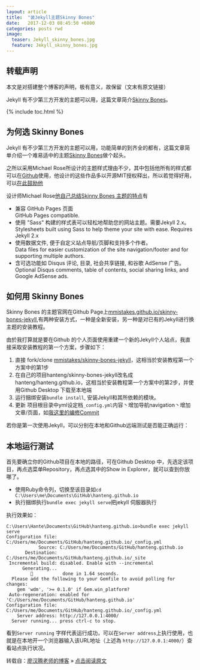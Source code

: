 ```yaml
---
layout: article
title:  "装Jekyll主题Skinny Bones"
date:   2017-12-03 08:45:50 +0800
categories: posts rwd
image:
  teaser: Jekyll_skinny_bones.jpg
  feature: Jekyll_skinny_bones.jpg
---
```


## 转载声明
本文是对搭建整个博客的声明，极有意义，故保留（文末有原文链接）

Jekyll 有不少第三方开发的主题可以用，这篇文章简介[Skinny Bones](https://github.com/mmistakes/skinny-bones-jekyll)。

{% include toc.html %}

## 为何选 Skinny Bones

Jekyll 有不少第三方开发的主题可以用，功能简单的到齐全的都有，这篇文章简单介绍一个难易适中的主题[Skinny Bones](https://github.com/mmistakes/skinny-bones-jekyll)做个起头。

之所以采用Michael Rose所设计的主题样式理由不少，其中包括他所有的样式都可以在[Github](https://github.com/)使用，他设计的这些作品多以开源MIT授权释出，所以若觉得好用，可以[在此鼓励他](https://mademistakes.com/support/)

设计师Michael Rose[他自己总结Skinny Bones 主题的特点](https://mademistakes.com/work/skinny-bones-jekyll/)有

- 兼容 GitHub Pages 页面  <br/> GitHub Pages compatible.
- 使用 "Sass" 构建的样式表可以轻松地帮助您的网站主题。需要Jekyll 2.x。<br/> Stylesheets built using Sass to help theme your site with ease. Requires Jekyll 2.x
- 使用数据文件, 便于自定义站点导航/页脚和支持多个作者。<br/> Data files for easier customization of the site navigation/footer and for supporting multiple authors.
- 含可选功能如 Disqus 评论, 目录, 社会共享链接, 和谷歌 AdSense 广告。<br/> Optional Disqus comments, table of contents, social sharing links, and Google AdSense ads.

## 如何用 Skinny Bones

Skinny Bones 的主题官网在Github Page上[mmistakes.github.io/skinny-bones-jekyll](https://mmistakes.github.io/skinny-bones-jekyll/getting-started/),有两种安装方式，一种是全新安装，另一种是对已有的Jekyll进行换主题的安装教程。

由於我打算就是要在Github 的个人页面使用重建一个新的Jekyll个人站点，我直接采取安装教程的第一个方案，步骤如下：

1. 直接 fork/clone [mmistakes/skinny-bones-jekyll](https://github.com/mmistakes/skinny-bones-jekyll)，这相当於安装教程第一个方案中的第1步
2. 在自己的项目hanteng/skinny-bones-jekyll改名成hanteng/hanteng.github.io，这相当於安装教程第一个方案中的第2步，并使用Github Desktop 下载至本地端 
3. 运行捆绑安装```bundle install```, 安装Jekyll和其所依赖的模块。
4. 更新 项目根目录中yml设定档```_config.yml```内容丶增加导航navigation丶增加文章/页面，如[我这里的编修Commit](https://github.com/hanteng/hanteng.github.io/commit/cf9691a940e8d9527d64553501a90991e9c5f1ab)

若你是第一次使用Jekyll，可以分别在本地和Github远端测试是否能正确运行：

## 本地运行测试
首先要确立你的Github项目在本地的路径，可在Github Desktop 中，先选定该项目，再点选菜单Repository，再点选其中的Show in Explorer，就可以查到你放哪了。

- 使用Ruby命令列，切换至该目录如```cd C:\Users\me\Documents\GitHub\hanteng.github.io```
- 执行捆绑执行```bundle exec jekyll serve```把jekyll 伺服器执行

执行效果如：
<pre class="highlight"><code>C:\Users\Hante\Documents\GitHub\hanteng.github.io>bundle exec jekyll serve
Configuration file: C:/Users/me/Documents/GitHub/hanteng.github.io/_config.yml
            Source: C:/Users/me/Documents/GitHub/hanteng.github.io
       Destination: C:/Users/me/Documents/GitHub/hanteng.github.io/_site
 Incremental build: disabled. Enable with --incremental
      Generating...
                    done in 1.64 seconds.
  Please add the following to your Gemfile to avoid polling for changes:
    gem 'wdm', '>= 0.1.0' if Gem.win_platform?
 Auto-regeneration: enabled for 'C:/Users/me/Documents/GitHub/hanteng.github.io'
Configuration file: C:/Users/me/Documents/GitHub/hanteng.github.io/_config.yml
    Server address: http://127.0.0.1:4000/
  Server running... press ctrl-c to stop.
</code></pre>

看到```Server running``` 字样代表运行成功，可以在```Server address```上执行使用，也就是在本地开一个浏览器输入该URL地址（上述為 ```http://127.0.0.1:4000/```）查看站点执行状况。

转载自：[廖汉腾老师的博客](https://hanteng.github.io/) » [点击阅读原文](https://hanteng.github.io/notes_tech/jekyll/jekyll_skinny-bones/)
